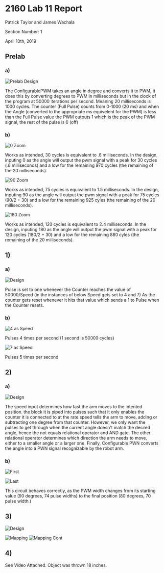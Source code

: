 # 2160 Lab 11 Report

Patrick Taylor and James Wachala

Section Number: 1

April 10th, 2019

## Prelab

### a)

![Prelab Design][imgpre0]

The ConfigurablePWM takes an angle in degree and converts it to PWM, it does this by converting degrees to PWM in milliseconds but in the clock of the program at 50000 iterations per second. Meaning 20 milliseconds is 1000 cycles. The counter (Full Pulse) counts from 0-1000 (20 ms) and when the Angle (converted to the appropriate ms equivelent for the PWM) is less than the Full Pulse value the PWM outputs 1 which is the peak of the PWM signal, the rest of the pulse is 0 (off)

### b)

![0 Zoom][imgpre1]

Works as intended, 30 cycles is equivalent to .6 milliseconds. In the design, inputing 0 as the angle will output the pwm signal with a peak for 30 cycles (.6 milliseconds) and a low for the remaining 970 cycles (the remaining of the 20 milliseconds).

![90 Zoom][imgpre2]

Works as intended, 75 cycles is equivalent to 1.5 milliseconds. In the design, inputing 90 as the angle will output the pwm signal with a peak for 75 cycles (90/2 + 30) and a low for the remaining 925 cyles (the remaining of the 20 milliseconds).

![180 Zoom][imgpre3]

Works as intended, 120 cycles is equivalent to 2.4 milliseconds. In the design, inputing 180 as the angle will output the pwm signal with a peak for 120 cycles (180/2 + 30) and a low for the remaining 880 cyles (the remaining of the 20 milliseconds).

## 1)

### a)

![Design][img1]

Pulse is set to one whenever the Counter reaches the value of 50000/Speed (in the instances of below Speed gets set to 4 and 7) As the counter gets reset whenever it hits that value which sends a 1 to Pulse when the Counter resets.

### b)

![4 as Speed][img1.1]

Pulses 4 times per second (1 second is 50000 cycles)

![7 as Speed][img1.2]

Pulses 5 times per second

## 2)

### a)

![Design][img2]

The speed input determines how fast the arm moves to the intented position. the block it is piped into pulses such that it only enables the counter it is connected to at the rate speed tells the arm to move, adding or subtracting one degree from that counter. However, we only want the pulses to get through when the current angle doesn't match the desired angle, hence the not equals relational operator and AND gate. The other relational operator determines which direction the arm needs to move, either to a smaller angle or a larger one. Finally, Configurable PWN converts the angle into a PWN signal recognizable by the robot arm.

### b)

![First][img2.1]

![Last][img2.2]

This circuit behaves correctly, as the PWM width changes from its starting value (90 degrees, 74 pulse widths) to the final position (80 degrees, 70 pulse width.)

## 3)

![Design][img3]

![Mapping][img3.1]
![Mapping Cont][img3.2]

## 4)

See Video Attached. Object was thrown 18 inches.

[imgpre0]: preDes.PNG
[imgpre1]: pre0Zoom.PNG
[imgpre2]: pre90Zoom.PNG
[imgpre3]: pre180Zoom.PNG

[img1]: assignment1.PNG
[img1.1]: assignment1b4.PNG
[img1.2]: assignment1b7.PNG


[img2]: assignment2.PNG
[img2.1]: assignment2i.PNG
[img2.2]: assignment2f.PNG

[img3]: assignment3.PNG
[img3.1]: assignment31.PNG
[img3.2]: assignment32.PNG
